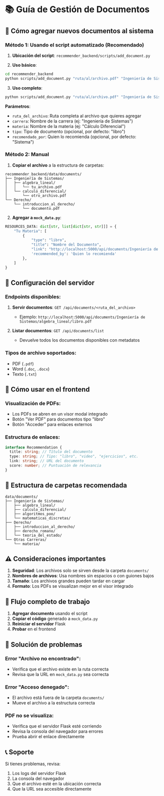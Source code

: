 # 📚 Guía de Gestión de Documentos

## 🎯 **Cómo agregar nuevos documentos al sistema**

### **Método 1: Usando el script automatizado (Recomendado)**

1. **Ubicación del script**: `recommender_backend/scripts/add_document.py`

2. **Uso básico**:

```bash
cd recommender_backend
python scripts/add_document.py "ruta/al/archivo.pdf" "Ingeniería de Sistemas" "Cálculo Diferencial"
```

3. **Uso completo**:

```bash
python scripts/add_document.py "ruta/al/archivo.pdf" "Ingeniería de Sistemas" "Cálculo Diferencial" "libro" "Profesor Juan"
```

**Parámetros**:

- `ruta_del_archivo`: Ruta completa al archivo que quieres agregar
- `carrera`: Nombre de la carrera (ej: "Ingeniería de Sistemas")
- `materia`: Nombre de la materia (ej: "Cálculo Diferencial")
- `tipo`: Tipo de documento (opcional, por defecto: "libro")
- `recomendado_por`: Quien lo recomienda (opcional, por defecto: "Sistema")

### **Método 2: Manual**

1. **Copiar el archivo** a la estructura de carpetas:

```
recommender_backend/data/documents/
├── Ingeniería de Sistemas/
│   ├── algebra_lineal/
│   │   └── tu_archivo.pdf
│   └── calculo_diferencial/
│       └── otro_archivo.pdf
└── Derecho/
    └── introduccion_al_derecho/
        └── documento.pdf
```

2. **Agregar a `mock_data.py`**:

```python
RESOURCES_DATA: dict[str, list[dict[str, str]]] = {
    "Tu Materia": [
        {
            "type": "libro",
            "title": "Nombre del Documento",
            "link": "http://localhost:5000/api/documents/Ingeniería de Sistemas/tu_materia/tu_archivo.pdf",
            'recommended_by': 'Quien lo recomienda'
        },
    ]
}
```

## 🔧 **Configuración del servidor**

### **Endpoints disponibles**:

1. **Servir documentos**: `GET /api/documents/<ruta_del_archivo>`

   - Ejemplo: `http://localhost:5000/api/documents/Ingeniería de Sistemas/algebra_lineal/libro.pdf`

2. **Listar documentos**: `GET /api/documents/list`
   - Devuelve todos los documentos disponibles con metadatos

### **Tipos de archivo soportados**:

- PDF (`.pdf`)
- Word (`.doc`, `.docx`)
- Texto (`.txt`)

## 🚀 **Cómo usar en el frontend**

### **Visualización de PDFs**:

- Los PDFs se abren en un visor modal integrado
- Botón "Ver PDF" para documentos tipo "libro"
- Botón "Acceder" para enlaces externos

### **Estructura de enlaces**:

```typescript
interface Recommendation {
  title: string; // Título del documento
  type: string; // Tipo: "libro", "video", "ejercicios", etc.
  link: string; // URL del documento
  score: number; // Puntuación de relevancia
}
```

## 📁 **Estructura de carpetas recomendada**

```
data/documents/
├── Ingeniería de Sistemas/
│   ├── algebra_lineal/
│   ├── calculo_diferencial/
│   ├── algoritmos_poo/
│   └── matematicas_discretas/
├── Derecho/
│   ├── introduccion_al_derecho/
│   ├── derecho_romano/
│   └── teoria_del_estado/
└── Otras Carreras/
    └── materia/
```

## ⚠️ **Consideraciones importantes**

1. **Seguridad**: Los archivos solo se sirven desde la carpeta `documents/`
2. **Nombres de archivos**: Usa nombres sin espacios o con guiones bajos
3. **Tamaño**: Los archivos grandes pueden tardar en cargar
4. **Formato**: Los PDFs se visualizan mejor en el visor integrado

## 🔄 **Flujo completo de trabajo**

1. **Agregar documento** usando el script
2. **Copiar el código** generado a `mock_data.py`
3. **Reiniciar el servidor** Flask
4. **Probar** en el frontend

## 🐛 **Solución de problemas**

### **Error "Archivo no encontrado"**:

- Verifica que el archivo existe en la ruta correcta
- Revisa que la URL en `mock_data.py` sea correcta

### **Error "Acceso denegado"**:

- El archivo está fuera de la carpeta `documents/`
- Mueve el archivo a la estructura correcta

### **PDF no se visualiza**:

- Verifica que el servidor Flask esté corriendo
- Revisa la consola del navegador para errores
- Prueba abrir el enlace directamente

## 📞 **Soporte**

Si tienes problemas, revisa:

1. Los logs del servidor Flask
2. La consola del navegador
3. Que el archivo esté en la ubicación correcta
4. Que la URL sea accesible directamente
